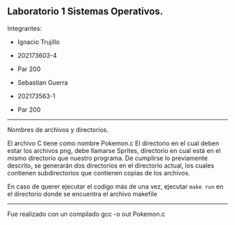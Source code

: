 Laboratorio 1 Sistemas Operativos.
----------
Integrantes:

- Ignacio Trujillo
- 202173603-4
- Par 200

- Sebastian Guerra
- 202173563-1
- Par 200

----------

Nombres de archivos y directorios.

El archivo C tiene como nombre Pokemon.c
El directorio en el cual deben estar los archivos png, debe llamarse Sprites, directorio en cual está en el mismo directorio que nuestro programa.
De cumplirse lo previamente descrito, se generarán dos directorios en el directorio actual, los cuales contienen subdirectorios que contienen copias de los archivos.

En caso de querer ejecutar el codigo más de una vez, ejecutar `make run` en el directorio donde se encuentra el archivo makefile

----------

Fue realizado con un compilado gcc -o out Pokemon.c
